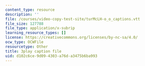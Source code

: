 ```yaml
---
content_type: resource
description: ''
file: /courses/video-copy-test-site/turMcLH-o_o_captions.vtt
file_size: 127788
file_type: application/x-subrip
learning_resource_types: []
license: https://creativecommons.org/licenses/by-nc-sa/4.0/
ocw_type: OCWFile
resourcetype: Other
title: 3play caption file
uid: d102c6ce-9d09-4303-a76d-a3475b6ba993
---
```

